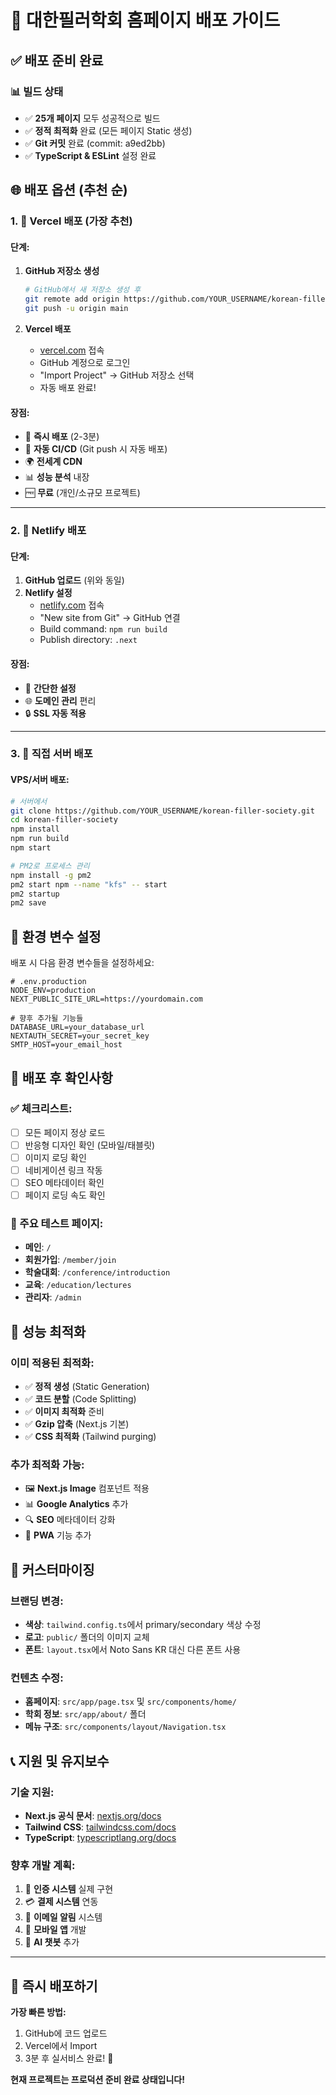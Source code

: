 # 🚀 대한필러학회 홈페이지 배포 가이드

## ✅ 배포 준비 완료

### 📊 빌드 상태
- ✅ **25개 페이지** 모두 성공적으로 빌드
- ✅ **정적 최적화** 완료 (모든 페이지 Static 생성)
- ✅ **Git 커밋** 완료 (commit: a9ed2bb)
- ✅ **TypeScript & ESLint** 설정 완료

## 🌐 배포 옵션 (추천 순)

### 1. 🥇 Vercel 배포 (가장 추천)

#### 단계:
1. **GitHub 저장소 생성**
   ```bash
   # GitHub에서 새 저장소 생성 후
   git remote add origin https://github.com/YOUR_USERNAME/korean-filler-society.git
   git push -u origin main
   ```

2. **Vercel 배포**
   - [vercel.com](https://vercel.com) 접속
   - GitHub 계정으로 로그인
   - "Import Project" → GitHub 저장소 선택
   - 자동 배포 완료!

#### 장점:
- 🚀 **즉시 배포** (2-3분)
- 🔄 **자동 CI/CD** (Git push 시 자동 배포)
- 🌍 **전세계 CDN** 
- 📊 **성능 분석** 내장
- 🆓 **무료** (개인/소규모 프로젝트)

---

### 2. 🥈 Netlify 배포

#### 단계:
1. **GitHub 업로드** (위와 동일)
2. **Netlify 설정**
   - [netlify.com](https://netlify.com) 접속
   - "New site from Git" → GitHub 연결
   - Build command: `npm run build`
   - Publish directory: `.next`

#### 장점:
- 🎯 **간단한 설정**
- 🌐 **도메인 관리** 편리
- 🔒 **SSL 자동 적용**

---

### 3. 🥉 직접 서버 배포

#### VPS/서버 배포:
```bash
# 서버에서
git clone https://github.com/YOUR_USERNAME/korean-filler-society.git
cd korean-filler-society
npm install
npm run build
npm start

# PM2로 프로세스 관리
npm install -g pm2
pm2 start npm --name "kfs" -- start
pm2 startup
pm2 save
```

## 🔧 환경 변수 설정

배포 시 다음 환경 변수들을 설정하세요:

```env
# .env.production
NODE_ENV=production
NEXT_PUBLIC_SITE_URL=https://yourdomain.com

# 향후 추가될 기능들
DATABASE_URL=your_database_url
NEXTAUTH_SECRET=your_secret_key
SMTP_HOST=your_email_host
```

## 📱 배포 후 확인사항

### ✅ 체크리스트:
- [ ] 모든 페이지 정상 로드
- [ ] 반응형 디자인 확인 (모바일/태블릿)
- [ ] 이미지 로딩 확인
- [ ] 네비게이션 링크 작동
- [ ] SEO 메타데이터 확인
- [ ] 페이지 로딩 속도 확인

### 🎯 주요 테스트 페이지:
- **메인**: `/`
- **회원가입**: `/member/join` 
- **학술대회**: `/conference/introduction`
- **교육**: `/education/lectures`
- **관리자**: `/admin`

## 🌟 성능 최적화

### 이미 적용된 최적화:
- ✅ **정적 생성** (Static Generation)
- ✅ **코드 분할** (Code Splitting)
- ✅ **이미지 최적화** 준비
- ✅ **Gzip 압축** (Next.js 기본)
- ✅ **CSS 최적화** (Tailwind purging)

### 추가 최적화 가능:
- 🖼️ **Next.js Image** 컴포넌트 적용
- 📊 **Google Analytics** 추가
- 🔍 **SEO** 메타데이터 강화
- 🚀 **PWA** 기능 추가

## 🎨 커스터마이징

### 브랜딩 변경:
- **색상**: `tailwind.config.ts`에서 primary/secondary 색상 수정
- **로고**: `public/` 폴더의 이미지 교체
- **폰트**: `layout.tsx`에서 Noto Sans KR 대신 다른 폰트 사용

### 컨텐츠 수정:
- **홈페이지**: `src/app/page.tsx` 및 `src/components/home/`
- **학회 정보**: `src/app/about/` 폴더
- **메뉴 구조**: `src/components/layout/Navigation.tsx`

## 📞 지원 및 유지보수

### 기술 지원:
- **Next.js 공식 문서**: [nextjs.org/docs](https://nextjs.org/docs)
- **Tailwind CSS**: [tailwindcss.com/docs](https://tailwindcss.com/docs)
- **TypeScript**: [typescriptlang.org/docs](https://www.typescriptlang.org/docs)

### 향후 개발 계획:
1. 🔐 **인증 시스템** 실제 구현
2. 💳 **결제 시스템** 연동
3. 📧 **이메일 알림** 시스템
4. 📱 **모바일 앱** 개발
5. 🤖 **AI 챗봇** 추가

---

## 🎯 즉시 배포하기

**가장 빠른 방법:**
1. GitHub에 코드 업로드
2. Vercel에서 Import
3. 3분 후 실서비스 완료! 🚀

**현재 프로젝트는 프로덕션 준비 완료 상태입니다!**